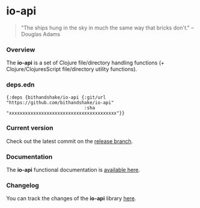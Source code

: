 
# io-api

> "The ships hung in the sky in much the same way that bricks don't." – Douglas Adams

### Overview

The <strong>io-api</strong> is a set of Clojure file/directory handling functions
(+ Clojure/ClojuresScript file/directory utility functions).

### deps.edn

```
{:deps {bithandshake/io-api {:git/url "https://github.com/bithandshake/io-api"
                             :sha     "xxxxxxxxxxxxxxxxxxxxxxxxxxxxxxxxxxxxxxxx"}}
```

### Current version

Check out the latest commit on the [release branch](https://github.com/bithandshake/io-api/tree/release).

### Documentation

The <strong>io-api</strong> functional documentation is [available here](documentation/COVER.md).

### Changelog

You can track the changes of the <strong>io-api</strong> library [here](CHANGES.md).
